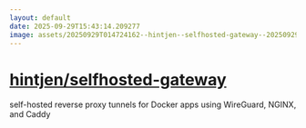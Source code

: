 ```yaml
---
layout: default
date: 2025-09-29T15:43:14.209277
image: assets/20250929T014724162--hintjen--selfhosted-gateway--20250929T015912028--cropped.png
---
```


# [hintjen/selfhosted-gateway](https://github.com/hintjen/selfhosted-gateway)

self-hosted reverse proxy tunnels for Docker apps using WireGuard, NGINX, and Caddy
